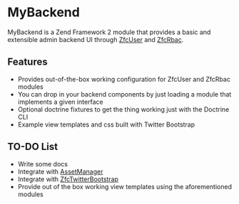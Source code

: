 MyBackend
===

MyBackend is a Zend Framework 2 module that provides a basic and extensible admin backend UI through [ZfcUser](//github.com/ZF-Commons/ZfcUser) and [ZfcRbac](//github.com/ZF-Commons/ZfcRbac).


Features
---

-   Provides out-of-the-box working configuration for ZfcUser and ZfcRbac modules
-   You can drop in your backend components by just loading a module that implements a given interface
-   Optional doctrine fixtures to get the thing working just with the Doctrine CLI
-   Example view templates and css built with Twitter Bootstrap


TO-DO List
---
-   Write some docs
-   Integrate with [AssetManager](//github.com/RWOverdijk/AssetManager)
-   Integrate with [ZfcTwitterBootstrap](//github.com/mwillbanks/ZfcTwitterBootstrap)
-   Provide out of the box working view templates using the aforementioned modules
